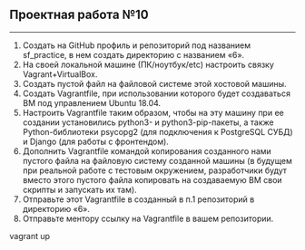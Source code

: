 ## Проектная работа №10
___
1) Создать на GitHub профиль и репозиторий под названием sf_practice, в нем создать директорию с названием «6».
2) На своей локальной машине (ПК/ноутбук/etc) настроить связку Vagrant+VirtualBox.
3) Создать пустой файл на файловой системе этой хостовой машины.
4) Создать Vagrantfile, при использовании которого будет создаваться ВМ под управлением Ubuntu 18.04.
5) Настроить Vagrantfile таким образом, чтобы на эту машину при ее создании установились python3- и python3-pip-пакеты, а также Python-библиотеки psycopg2 (для подключения к PostgreSQL СУБД) и Django (для работы с фронтендом).
6) Дополнить Vagrantfile командой копирования созданного нами пустого файла на файловую систему созданной машины (в будущем при реальной работе с тестовым окружением, разработчики будут вместо этого пустого файла копировать на создаваемую ВМ свои скрипты и запускать их там).
7) Отправьте этот Vagrantfile в созданный в п.1 репозиторий в директорию «6».
8) Отправьте ментору ссылку на Vagrantfile в вашем репозитории.


vagrant up